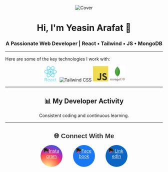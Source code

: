 <!-- Cover Image -->
<p align="center">
  <img src="https://i.ibb.co/1fqc8kqv/Chat-GPT-Image-Aug-8-2025-03-10-42-PM.png" alt="Cover" />
</p>

<!-- Name & Intro -->
<h1 align="center">Hi, I'm Yeasin Arafat 👋</h1>
<h3 align="center">A Passionate Web Developer | React • Tailwind • JS • MongoDB</h3>

---

<!-- Tech Stack -->
Here are some of the key technologies I work with:

<p align="center">
  <img src="https://raw.githubusercontent.com/devicons/devicon/master/icons/react/react-original-wordmark.svg" alt="React" width="50" height="50"/>
  <img src="https://www.vectorlogo.zone/logos/tailwindcss/tailwindcss-icon.svg" alt="Tailwind CSS" width="50" height="50"/>
  <img src="https://raw.githubusercontent.com/devicons/devicon/master/icons/javascript/javascript-original.svg" alt="JavaScript" width="50" height="50"/>
  <img src="https://raw.githubusercontent.com/devicons/devicon/master/icons/mongodb/mongodb-original-wordmark.svg" alt="MongoDB" width="50" height="50"/>
</p>

---

<!-- Daily.dev Card -->
<h2 align="center">📊 My Developer Activity</h2>
<p align="center">
  Consistent coding and continuous learning.  
</p>

---



<h2 align="center" style="font-family: Arial, sans-serif; color: #333;">
  🌐 Connect With Me
</h2>
<div align="center" style="margin-top: 10px;">
  <a href="https://www.instagram.com/4rafat.mr?igsh=MW83ZnkybW0wZjkycg==" target="_blank" rel="noopener noreferrer" 
     style="display: inline-block; background: radial-gradient(circle at 30% 107%, #fdf497 0%, #fdf497 5%, #fd5949 45%, #d6249f 60%, #285AEB 90%); padding: 10px; border-radius: 50%; width: 50px; height: 50px; margin-right: 30px;">
    <img src="https://raw.githubusercontent.com/rahuldkjain/github-profile-readme-generator/master/src/images/icons/Social/instagram.svg" 
         alt="Instagram" width="40" height="40" style="filter: invert(1);" />
  </a>
  <a href="https://www.facebook.com/share/1HVAyqPVHd/" target="_blank" rel="noopener noreferrer" 
     style="display: inline-block; background: #1877F2; padding: 10px; border-radius: 50%; width: 50px; height: 50px; margin-right: 30px;">
    <img src="https://raw.githubusercontent.com/rahuldkjain/github-profile-readme-generator/master/src/images/icons/Social/facebook.svg" 
         alt="Facebook" width="40" height="40" style="filter: invert(1);" />
  </a>
  <a href="https://linkedin.com/in/#" target="_blank" rel="noopener noreferrer" 
     style="display: inline-block; background: #0A66C2; padding: 10px; border-radius: 50%; width: 50px; height: 50px;">
    <img src="https://cdn.jsdelivr.net/gh/devicons/devicon/icons/linkedin/linkedin-original.svg" 
         alt="LinkedIn" width="40" height="40" style="filter: invert(1);" />
  </a>
</div>

